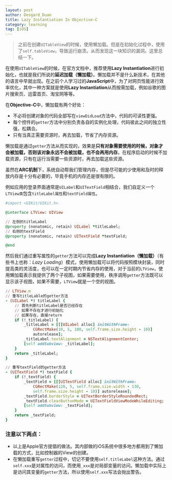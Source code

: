 ```yaml
---
layout: post
author: Desgard_Duan
title: Lazy Instantiation In Objective-C
category: learning
tag: [iOS]
---
```

> 之前在创建`UITableView`的时候，使用懒加载。但是在初始化过程中，使用了`self.tableView`，导致运行崩溃。从而发现这一块知识的漏洞。这里总结一下。

在使用`UITableView`的时候，在官方文档中，推荐使用**Lazy Instantiation**进行初始化，也就是我们所说的**延迟加载（懒加载）**。懒加载并不是什么新技术，在其他的语言中早就出现。在之前个人学习过的**JavaScript**中，为了对网页性能进行效率优化，其中一种方案就是使用**Lazy Instantiation**从而按需加载，例如谷歌的图片搜索页、迅雷首页、淘宝网等等。

在**Objective-C**中，懒加载有两个好处：

* 不必将创建对象的代码全部写在`viewDidLoad`方法中，代码的可读性更强。
* 每个控件的`getter`方法中分别负责各自的实例化处理，代码彼此之间的独立性强，松耦合。
* 只有当真正需要资源时，再去加载，节省了内存资源。

<!-- more -->
懒加载是通过`getter`方法从而实现的，效果是**只有对象需要使用的时候，对象才会被加载，否则该对象永远不会被加载，也不会再用内存**。在程序启动的时候不加载资源，只有在运行当需要一些资源时，再去加载这些资源。

虽然在**ARC机制**下，系统自动帮我们管理内存，但是尽可能的少使用和及时的释放内存是十分有必要的，毕竟手机的内存还是很有限的。

例如应用的登录界面通常是`UILabel`和`UITextField`相结合，我们自定义一个`LTView类`包含`titleLabel属性`和`textField属性`。

~~~ruby
#import <UIKit/UIKit.h>

@interface LTView: UIView

// 左侧的titleLabel
@property (nonatomic, retain) UILabel *titleLabel;
// 右侧的textField
@property (nonatomic, retain) UITextField *textField;

@end
~~~

然后我们通过重写属性的`getter`方法可以完成**Lazy Instantiation（懒加载）**（有些书上也称：*Lazy Loading*）模式，使用懒加载可以将代码按照模块封装，同时提高类的灵活度，也可以在一定时期内节省内存的使用，对于当前的`LTView`，使用懒加载表示我提供了两个子视图，如果需要使用，秩序调用`getter`方法既可以显示该子视图，如果不需要，`LTView`就是一个空的视图。

~~~ruby
// LTView.m
// 重写titleLable的getter方法
- (UILabel *) titleLabel {
    // 首先判断titleLabel是否已经存在
    // 如果不存在才进行初始化
    // 如果存在，直接return
    if (!_titleLabel) {
        _titleLabel = [[[UILabel alloc] initWithFrame: 
            CGRectMake(10, 5, 100, self.frame.size.height - 10)]
            autorelease];
        _titleLabel.textAlignment = NSTextAlignmentCenter;
        [self addSubview: _titleLabel];
    }
    return _titleLabel;
}

// 重写textField的getter方法
- (UITextField *) textField {
    if (!_textField) {
        _textField = [[[UITextField alloc] initWithFrame: 
            CGRectMake(120, 5, self.frame.size.width - 130, 
            self.frame.size.height - 10)] autorelease];
        _textField.borderStyle = UITextBorderStyleRoundedRect;
        _textField.clearButtonMode = UITextFieldViewModeWhileEditing;
        [self addSubview: _textField];
    }
    return _textField;
}
~~~

### 注意以下两点：

* 以上是Apple官方提倡的做法。其内部做的iOS系统中很多地方都用到了懒加载的方式，比如控制器的View的创建。
* 在懒加载重写`getter`过程中，切记不要使用`self.titleLabel`这种方法。通过`self.xxx`是对属性的访问，而使用`_xxx`是对局部变量的访问。懒加载中实际上是访问其变量的`getter`方法，所以使用`self.xxx`写法会抛出警告。